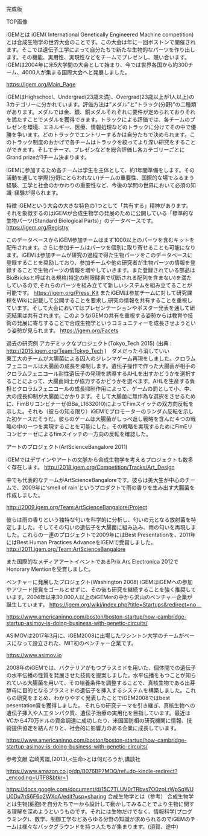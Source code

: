 完成版

TOP画像

iGEMとは
iGEM( International Genetically Engineered Machine competition)とは合成生物学の世界大会のことです。この大会は年に一回ボストンで開催されます。そこでは遺伝子工学によって自分たちで新たな生物的なパーツを作り出します。その機能、実用性、実現性などをチームでプレゼンし、競い合います。iGEMは2004年に米5大学間の大会として始まり、今では世界各国から約300チーム、4000人が集まる国際大会へと発展しました。

https://igem.org/Main_Page

iGEMはHighschool、Undergrad(23歳未満)、Overgrad(23歳以上が1人以上)の3カテゴリーに分かれています。評価方法は”メダル”と”トラック(分野)”の二種類があります。メダルでは金、銀、銅メダルそれぞれに要件が定められておりそれを満たすことでメダルを獲得できます。トラックによる評価では、各チームのプレゼンを環境、エネルギー、医療、情報処理などのトラックに分けてその中で優勝を争います。どのトラックでエントリーするかは自分たちで決められます。このトラック制度のおかげで各チームはトラックを絞ってより深い研究をすることができます。そしてテーマ、プレゼンなどを総合評価し各カテゴリーごとにGrand prizeが1チーム決まります。

iGEMに参加するため各チームは学生を主体として、約1年間準備をします。その活動を通して学際(分野にとらわれない)チームの重要性、国際的な場でふるまう経験、工学と社会のかかわりの重要性など、今後の学問の世界において必須の知識･経験が得られます。




特徴
iGEMという大会の大きな特色の1つとして「共有する」精神があります。それを象徴するのはiGEMが合成生物学の発展のために公開している「標準的な生物パーツ(Standard Biological Parts)」のデータベースです。
https://igem.org/Registry

このデータベースからiGEM参加チームはまず1000以上のパーツを含むキットを配布されます。さらに参加チームはパーツを個別に取り寄せることも可能になります。iGEMは参加チームが研究の過程で得た生物パーツをこのデータベースに登録することを奨励しており、参加チームや他の研究者が生物パーツの情報を登録することで生物パーツの情報を増やしていきます。また登録されている部品はBioBricksと呼ばれる規格(特定の制限酵素で切断される配列を含まない)を満たしているので,それらのパーツを組み立てて新しいシステムを組み立てることが可能です。
https://igem.org/Press_Kit
またiGEMは参加チームに対して研究課程をWikiに記載して公開することを要求し,研究の情報を共有することを重視しています。そして大会においてはプレゼンテーションやポスター発表を通して研究結果は共有されます。このようなiGEMの共有を重視する姿勢からは教育や技術の発展に寄与することで合成生物学というコミュニティーを成長させようという姿勢が見られます。
https://igem.org/Facets



 

過去の研究例
アカデミックなプロジェクト(Tokyo_Tech 2015)
(出典 : http://2015.igem.org/Team:Tokyo_Tech )　ダメだったら消していい	
東工大のチームが大腸菌による囚人のジレンマゲーム再現をしました。クロラムフェニコールは大腸菌の成長を抑制します。遺伝子操作で作った大腸菌が相手のクロラムフェニコール耐性遺伝子の発現を誘導するAHLを出すかどうかを選択することによって、大腸菌同士が協力するかどうかを選べます。AHLを生産する負担とクロラムフェニコールの成長抑制作用によって、ゲームの罰として小、中、大の成長抑制が大腸菌にかかります。そして大腸菌に無作為な選択をさせるために、FimBリコンビナーゼ(BBa_L1632010)によってFimスイッチの双方向反転を示した。それも（彼らの知る限り）iGEMでプロモーターのランダム反転を示した初ケースだそうだ。彼らのゲームは大腸菌がしっぺ返し戦略を含んだ４つの戦略の中の一つを実現することを可能にした。その戦略を実現するためにFimEリコンビナーゼによるfimスイッチの一方向の反転を確認した。


アートのプロジェクト(ArtScienceBangalore 2011)

iGEMではデザインやアートの文脈から合成生物学を考えるプロジェクトも数多く存在します。
http://2018.igem.org/Competition/Tracks/Art_Design

中でも代表的なチームがArtScienceBangaloreです。彼らは美大生が中心のチームで、2009年に‘smell of rain’というプロダクトで雨の香りを生み出す大腸菌を作成しました。

http://2009.igem.org/Team:ArtScienceBangalore/Project

彼らは雨の香りという独特な匂いを科学的に分析し、匂いの元となる放射菌を特定しました。そしてその匂いの遺伝子を大腸菌に組み込み、雨の匂いを再現しました。これらの一連のプロジェクトで2009年にはBest Presentationを、2011年にはBest Human Practices AdvanceをiGEMで受賞しました。
http://2011.igem.org/Team:ArtScienceBangalore 

また国際的なメディアアートイベントであるPrix Ars Electronica 2012でHonorary Mentionを受賞しました。




ベンチャーに発展したプロジェクト(Washington 2008)
iGEMはiGEMへの参加やアワード授賞をゴールとせずに、その後も研究を継続することを強く推奨しています。2004年以来30,000人以上のiGEMerの中から沢山のベンチャー企業が誕生しています。
https://igem.org/wiki/index.php?title=Startups&redirect=no　


https://www.americaninno.com/boston/boston-startup/how-cambridge-startup-asimov-is-doing-business-with-genetic-circuits/

ASIMOVは2017年3月に、iGEM2008に出場したワシントン大学のチームがベースになって設立された、MIT初のベンチャー企業です。


https://www.asimov.io


2008年のiGEMでは、バクテリアがもつプラスミドを用いた、個体間での遺伝子の水平伝播の性質を発展させた技術を提案しました。水平伝播をもつことが知られている大腸菌を用いて、その培養条件を調整することで、真核生物である出芽酵母に目的となるプラスミドの遺伝子を挿入するシステムを構築しました。これらの研究をまとめ、わかりやすく発表したことでiGEM2008ではbest pesentation賞を獲得しました。
それらの研究テーマを引き継ぎ、真核生物への遺伝子挿入や人工タンパク質、遺伝子治療の実用化を目指しています。最近はVCから470万ドルの資金調達に成功したり、米国国防相の研究機関に情報、技術提供協定を結んだりと、社会的に影響力のある企業に成長しています。

https://www.americaninno.com/boston/boston-startup/how-cambridge-startup-asimov-is-doing-business-with-genetic-circuits/



参考文献
岩崎秀雄,(2013),<生命>とは何だろうか,講談社

https://www.amazon.co.jp/dp/B076BP7MDQ/ref=dp-kindle-redirect?_encoding=UTF8&btkr=1



https://docs.google.com/document/d/15C7TLUV0rTRbvs7O0zpLrWpSqWUU0Du7nS6F6q2WXoA/edit?usp=sharing
合成生物学とは（参考）
合成生物学とは生物(細胞)を自分たちで一から設計して動かしてみることでより生物に関する理解を深めようというものです。それには生物だけでなく、情報科学(プログラミング)、数学、制御工学などあらゆる分野の知識が求められるのでiGEMのチームは様々なバックグラウンドを持つ人たちが集まります。(須賀、途中）

